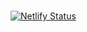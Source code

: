#

[![Netlify Status](https://api.netlify.com/api/v1/badges/630cf576-cf1f-4678-8ac3-8666a53ab0e5/deploy-status)](https://app.netlify.com/sites/mfz1mc-registry/deploys)

